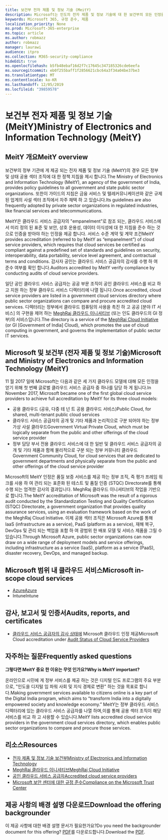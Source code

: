 ```yaml
---
title: 보건부 전자 제품 및 정보 기술 (MeitY)
description: Microsoft는 인도의 전자 제품 및 정보 기술에 대 한 보건부의 모든 인정을 받습니다.
keywords: Microsoft 365, 규정 준수, 제품
localization_priority: None
ms.prod: Microsoft-365-enterprise
ms.topic: article
ms.author: robmazz
author: robmazz
manager: laurawi
audience: itpro
ms.collection: M365-security-compliance
hideEdit: true
ms.openlocfilehash: b5fb48ebaf16d2f7c17645c347185326cde6eefa
ms.sourcegitcommit: eb0f255baff1f2856621cbc64a3f34a04be37be3
ms.translationtype: MT
ms.contentlocale: ko-KR
ms.lasthandoff: 12/05/2019
ms.locfileid: "39859578"
---
```

# <a name="ministry-of-electronics-and-information-technology-meity"></a><span data-ttu-id="38f7c-104">보건부 전자 제품 및 정보 기술 (MeitY)</span><span class="sxs-lookup"><span data-stu-id="38f7c-104">Ministry of Electronics and Information Technology (MeitY)</span></span>

## <a name="meity-overview"></a><span data-ttu-id="38f7c-105">MeitY 개요</span><span class="sxs-lookup"><span data-stu-id="38f7c-105">MeitY overview</span></span>

<span data-ttu-id="38f7c-106">보건부의 정부 기관에 게 제공 되는 전자 제품 및 정보 기술 (MeitY)의 경우 모든 정부 및 상태 공용 섹터 조직에 대 한 정책 지침을 제시 합니다.</span><span class="sxs-lookup"><span data-stu-id="38f7c-106">The Ministry of Electronics and Information Technology (MeitY), an agency of the government of India, provides policy guidelines to all government and state public sector organizations.</span></span> <span data-ttu-id="38f7c-107">또한이 가이드의 지침은 금융 서비스 및 텔레커뮤니케이션와 같은 규제 된 업계의 사설 섹터 조직에서 자주 채택 하 고 있습니다.</span><span class="sxs-lookup"><span data-stu-id="38f7c-107">Its guidelines are also frequently adopted by private sector organizations in regulated industries, like financial services and telecommunications.</span></span>

<span data-ttu-id="38f7c-108">MeitY은 클라우드 서비스 공급자의 "empanelment"로 참조 되는, 클라우드 서비스에서 미리 정의 된 표준 및 보안, 상호 운용성, 데이터 이식성에 대 한 지침을 준수 하는 것으로 인증을 받아야 하는 인정을 제공 합니다. 서비스 수준 계약 및 계약 조건</span><span class="sxs-lookup"><span data-stu-id="38f7c-108">MeitY provides accreditation (referred to by MeitY as “empanelment”) of cloud service providers, which requires that cloud services be certified as compliant against a predefined set of standards and guidelines on security, interoperability, data portability, service level agreement, and contractual terms and conditions.</span></span> <span data-ttu-id="38f7c-109">감사자 공인는 클라우드 서비스 공급자의 감사를 수행 하 여 준수 여부를 확인 합니다.</span><span class="sxs-lookup"><span data-stu-id="38f7c-109">Auditors accredited by MeitY verify compliance by conducting audits of cloud service providers.</span></span>

<span data-ttu-id="38f7c-110">일단 공인 클라우드 서비스 공급자는 공공 부문 조직이 공인 클라우드 서비스를 비교 하 고 지원 하는 정부 클라우드 서비스 디렉터리에 나열 됩니다.</span><span class="sxs-lookup"><span data-stu-id="38f7c-110">Once accredited, cloud service providers are listed in a government cloud services directory where public sector organizations can compare and procure accredited cloud services.</span></span> <span data-ttu-id="38f7c-111">디렉터리는 정부에서 클라우드 컴퓨팅의 사용을 촉진 하 고 공공 \[분야 IT 서비스\] 의 구현을 제어 하는 [MeghRaj 클라우드 이니셔티브](https://meity.gov.in/content/gi-cloud-meghraj) (또는 인도 클라우드의 GI 정부)의 서비스입니다.</span><span class="sxs-lookup"><span data-stu-id="38f7c-111">The directory is a service of the [MeghRaj Cloud Initiative](https://meity.gov.in/content/gi-cloud-meghraj) (or GI \[Government of India\] Cloud), which promotes the use of cloud computing in government, and governs the implementation of public sector IT services.</span></span>

## <a name="microsoft-and-ministry-of-electronics-and-information-technology-meity"></a><span data-ttu-id="38f7c-112">Microsoft 및 보건부 (전자 제품 및 정보 기술)</span><span class="sxs-lookup"><span data-stu-id="38f7c-112">Microsoft and Ministry of Electronics and Information Technology (MeitY)</span></span>

<span data-ttu-id="38f7c-113">11 월 2017 일에 Microsoft는 다음과 같은 세 가지 클라우드 모델에 대해 모든 인정을 얻기 위해 첫 번째 글로벌 클라우드 서비스 공급자 중 하나를 담당 하 게 됩니다.</span><span class="sxs-lookup"><span data-stu-id="38f7c-113">In November 2017, Microsoft became one of the first global cloud service providers to achieve full accreditation by MeitY for its three cloud models:</span></span>

- <span data-ttu-id="38f7c-114">공용 클라우드 (공유, 다중 테 넌 트 공용 클라우드 서비스)</span><span class="sxs-lookup"><span data-stu-id="38f7c-114">Public Cloud, for shared, multi-tenant public cloud services</span></span>
- <span data-ttu-id="38f7c-115">클라우드 서비스 공급자의 공개 및 기타 제품과 논리적으로 구분 되어야 하는 정부 가상 사설 클라우드</span><span class="sxs-lookup"><span data-stu-id="38f7c-115">Government Virtual Private Cloud, which must be logically separate from the public and other offerings of the cloud service provider</span></span>
- <span data-ttu-id="38f7c-116">정부 담당 부서 전용 클라우드 서비스에 대 한 일반 및 클라우드 서비스 공급자의 공개 및 기타 제품과 함께 물리적으로 구분 되는 정부 커뮤니티 클라우드</span><span class="sxs-lookup"><span data-stu-id="38f7c-116">Government Community Cloud, for cloud services that are dedicated to government departments and physically separate from the public and other offerings of the cloud service provider</span></span>

<span data-ttu-id="38f7c-117">Microsoft의 MeitY 인정은 품질 보증 서비스를 제공 하는 정부 조직, 즉 평가 프레임 워크를 사용 하 여 관리 되는 표준화 된 테스트 및 품질 인증 (STQC) Directorate를 통해 수행 되는 엄격한 감사의 결과입니다. MeghRaj 클라우드 이니셔티브의 작업을 기반으로 합니다.</span><span class="sxs-lookup"><span data-stu-id="38f7c-117">The MeitY accreditation of Microsoft was the result of a rigorous audit conducted by the Standardization Testing and Quality Certification (STQC) Directorate, a government organization that provides quality assurance services, using an evaluation framework based on the work of the MeghRaj Cloud Initiative.</span></span> <span data-ttu-id="38f7c-118">이제 공용 섹터 조직은 Microsoft Azure를 통해 IaaS (infrastructure as a service), PaaS (platform as a service), 재해 복구, DevOps 및 관리 되는 백업을 포함 하 여 광범위 한 배포 모델 및 서비스 제품을 그릴 수 있습니다.</span><span class="sxs-lookup"><span data-stu-id="38f7c-118">Through Microsoft Azure, public sector organizations can now draw on a wide range of deployment models and service offerings, including infrastructure as a service (IaaS), platform as a service (PaaS), disaster recovery, DevOps, and managed backup.</span></span>

## <a name="microsoft-in-scope-cloud-services"></a><span data-ttu-id="38f7c-119">Microsoft 범위 내 클라우드 서비스</span><span class="sxs-lookup"><span data-stu-id="38f7c-119">Microsoft in-scope cloud services</span></span>

- [<span data-ttu-id="38f7c-120">Azure</span><span class="sxs-lookup"><span data-stu-id="38f7c-120">Azure</span></span>](https://aka.ms/AzureCompliance)
- <span data-ttu-id="38f7c-121">Intune</span><span class="sxs-lookup"><span data-stu-id="38f7c-121">Intune</span></span>

## <a name="audits-reports-and-certificates"></a><span data-ttu-id="38f7c-122">감사, 보고서 및 인증서</span><span class="sxs-lookup"><span data-stu-id="38f7c-122">Audits, reports, and certificates</span></span>

- <span data-ttu-id="38f7c-123">[클라우드 서비스 공급자의 감사 상태에](https://meity.gov.in/content/gi-cloud-meghraj) Microsoft 클라우드 인정 제공</span><span class="sxs-lookup"><span data-stu-id="38f7c-123">Microsoft Cloud accreditation under [Audit Status of Cloud Service Providers](https://meity.gov.in/content/gi-cloud-meghraj)</span></span>

## <a name="frequently-asked-questions"></a><span data-ttu-id="38f7c-124">자주하는 질문</span><span class="sxs-lookup"><span data-stu-id="38f7c-124">Frequently asked questions</span></span>

<span data-ttu-id="38f7c-125">**그렇다면 MeitY 중요 한 이유는 무엇 인가요?**</span><span class="sxs-lookup"><span data-stu-id="38f7c-125">**Why is MeitY important?**</span></span>

<span data-ttu-id="38f7c-126">온라인으로 시민에 게 정부 서비스를 제공 하는 것은 디지털 인도 프로그램의 주요 부분으로, "인도을 디지털 임 파워 사회 및 지식 경제로 변환" 하는 것을 목표로 합니다.</span><span class="sxs-lookup"><span data-stu-id="38f7c-126">Making government services available to citizens online is a key part of the Digital India program, which aims to “transform India into a digitally empowered society and knowledge economy.”</span></span> <span data-ttu-id="38f7c-127">MeitY는 정부 클라우드 서비스 디렉터리에 있는 클라우드 서비스 공급자를 나열 하며,이를 통해 공용 섹터 조직이 해당 서비스를 비교 하 고 사용할 수 있습니다.</span><span class="sxs-lookup"><span data-stu-id="38f7c-127">MeitY lists accredited cloud service providers in the government cloud services directory, which enables public sector organizations to compare and procure those services.</span></span>

## <a name="resources"></a><span data-ttu-id="38f7c-128">리소스</span><span class="sxs-lookup"><span data-stu-id="38f7c-128">Resources</span></span>

- [<span data-ttu-id="38f7c-129">전자 제품 및 정보 기술 보건부</span><span class="sxs-lookup"><span data-stu-id="38f7c-129">Ministry of Electronics and Information Technology</span></span>](https://meity.gov.in/)
- [<span data-ttu-id="38f7c-130">MeghRaj 클라우드 이니셔티브</span><span class="sxs-lookup"><span data-stu-id="38f7c-130">MeghRaj Cloud Initiative</span></span>](https://meity.gov.in/content/gi-cloud-meghraj)
- [<span data-ttu-id="38f7c-131">공인 클라우드 서비스 공급자</span><span class="sxs-lookup"><span data-stu-id="38f7c-131">Accredited cloud service providers</span></span>](https://meity.gov.in/content/gi-cloud-meghraj)
- [<span data-ttu-id="38f7c-132">Microsoft 보안 센터에 대한 규정 준수</span><span class="sxs-lookup"><span data-stu-id="38f7c-132">Compliance on the Microsoft Trust Center</span></span>](https://www.microsoft.com/trust-center/compliance/compliance-overview)

## <a name="download-the-offering-backgrounder"></a><span data-ttu-id="38f7c-133">제공 사항의 배경 설명 다운로드</span><span class="sxs-lookup"><span data-stu-id="38f7c-133">Download the offering backgrounder</span></span>

<span data-ttu-id="38f7c-134">이 제공 사항에 대한 배경 설명 문서가 필요한가요?</span><span class="sxs-lookup"><span data-stu-id="38f7c-134">Do you need the backgrounder document for this offering?</span></span> <span data-ttu-id="38f7c-135">[PDF](https://download.microsoft.com/download/E/8/B/E8B5BC95-2B66-4759-8BBE-31D2F641B3FD/MeitY-Compliance.pdf)를 다운로드합니다.</span><span class="sxs-lookup"><span data-stu-id="38f7c-135">Download the [PDF](https://download.microsoft.com/download/E/8/B/E8B5BC95-2B66-4759-8BBE-31D2F641B3FD/MeitY-Compliance.pdf).</span></span>

